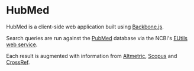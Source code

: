 # HubMed

HubMed is a client-side web application built using [Backbone.js](http://backbonejs.org/).

Search queries are run against the [PubMed](http://pubmed.gov/) database via the NCBI's [EUtils web service](http://www.ncbi.nlm.nih.gov/books/NBK25500/).

Each result is augmented with information from [Altmetric](https://altmetric.com/), [Scopus](http://www.scopus.com/) and [CrossRef](http://crossref.org/).
